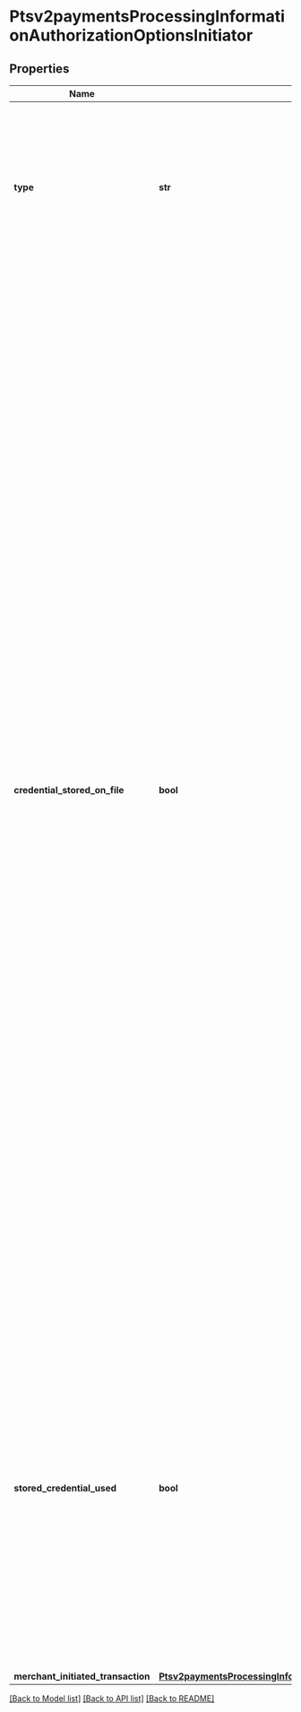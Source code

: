 # Ptsv2paymentsProcessingInformationAuthorizationOptionsInitiator

## Properties
Name | Type | Description | Notes
------------ | ------------- | ------------- | -------------
**type** | **str** | This field indicates whether the transaction is a merchant-initiated transaction or customer-initiated transaction.  Valid values: - **customer** - **merchant**  | [optional] 
**credential_stored_on_file** | **bool** | Indicates to the issuing bank two things: - The merchant has received consent from the cardholder to store their card details on file - The merchant wants the issuing bank to check out the card details before the merchant initiates their first transaction for this cardholder. The purpose of the merchant-initiated transaction is to ensure that the cardholder&#39;s credentials are valid (that the card is not stolen or has restrictions) and that the card details are good to be stored on the merchant&#39;s file for future transactions.  Valid values: - &#x60;true&#x60; means merchant will use this transaction to store payment credentials for follow-up merchant-initiated transactions. - &#x60;false&#x60; means merchant will not use this transaction to store payment credentials for follow-up merchant-initiated transactions.  **NOTE:** The value for this field does not correspond to any data in the TC 33 capture file5.  This field is supported only for Visa transactions on CyberSource through VisaNet.  | [optional] 
**stored_credential_used** | **bool** | Indicates to an issuing bank whether a merchant-initiated transaction came from a card that was already stored on file.  Possible values: - **true** means the merchant-initiated transaction came from a card that was already stored on file. - **false**  means the merchant-initiated transaction came from a card that was not stored on file.  | [optional] 
**merchant_initiated_transaction** | [**Ptsv2paymentsProcessingInformationAuthorizationOptionsInitiatorMerchantInitiatedTransaction**](Ptsv2paymentsProcessingInformationAuthorizationOptionsInitiatorMerchantInitiatedTransaction.md) |  | [optional] 

[[Back to Model list]](../README.md#documentation-for-models) [[Back to API list]](../README.md#documentation-for-api-endpoints) [[Back to README]](../README.md)


